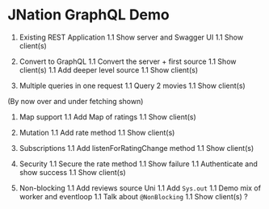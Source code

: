 # JNation GraphQL Demo

1. Existing REST Application
1.1 Show server and Swagger UI
1.1 Show client(s)

1. Convert to GraphQL
1.1 Convert the server + first source
1.1 Show client(s)
1.1 Add deeper level source
1.1 Show client(s)

1. Multiple queries in one request
1.1 Query 2 movies
1.1 Show client(s)

(By now over and under fetching shown)

1. Map support
1.1 Add Map of ratings
1.1 Show client(s)

1. Mutation
1.1 Add rate method
1.1 Show client(s)

1. Subscriptions
1.1 Add listenForRatingChange method
1.1 Show client(s)

1. Security
1.1 Secure the rate method
1.1 Show failure
1.1 Authenticate and show success
1.1 Show client(s)

1. Non-blocking
1.1 Add reviews source Uni
1.1 Add `Sys.out`
1.1 Demo mix of worker and eventloop
1.1 Talk about `@NonBlocking`
1.1 Show client(s) ?